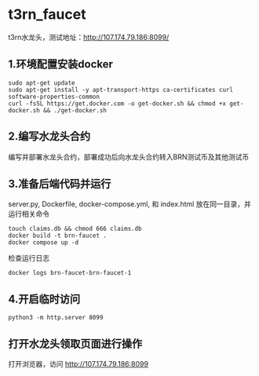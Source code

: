 # t3rn_faucet
t3rn水龙头，测试地址：http://107.174.79.186:8099/

## 1.环境配置安装docker
    sudo apt-get update
    sudo apt-get install -y apt-transport-https ca-certificates curl software-properties-common
    curl -fsSL https://get.docker.com -o get-docker.sh && chmod +x get-docker.sh && ./get-docker.sh
    
## 2.编写水龙头合约
编写并部署水龙头合约，部署成功后向水龙头合约转入BRN测试币及其他测试币

## 3.准备后端代码并运行
server.py, Dockerfile, docker-compose.yml, 和 index.html 放在同一目录，并运行相关命令

    touch claims.db && chmod 666 claims.db
    docker build -t brn-faucet .
    docker compose up -d

检查运行日志

    docker logs brn-faucet-brn-faucet-1

## 4.开启临时访问

    python3 -m http.server 8099

## 打开水龙头领取页面进行操作

打开浏览器，访问 http://107.174.79.186:8099


